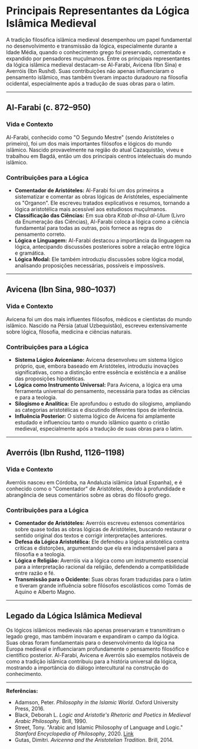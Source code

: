 # Principais Representantes da Lógica Islâmica Medieval

A tradição filosófica islâmica medieval desempenhou um papel fundamental no desenvolvimento e transmissão da lógica, especialmente durante a Idade Média, quando o conhecimento grego foi preservado, comentado e expandido por pensadores muçulmanos. Entre os principais representantes da lógica islâmica medieval destacam-se Al-Farabi, Avicena (Ibn Sina) e Averróis (Ibn Rushd). Suas contribuições não apenas influenciaram o pensamento islâmico, mas também tiveram impacto duradouro na filosofia ocidental, especialmente após a tradução de suas obras para o latim.

---

## Al-Farabi (c. 872–950)

### Vida e Contexto

Al-Farabi, conhecido como "O Segundo Mestre" (sendo Aristóteles o primeiro), foi um dos mais importantes filósofos e lógicos do mundo islâmico. Nascido provavelmente na região do atual Cazaquistão, viveu e trabalhou em Bagdá, então um dos principais centros intelectuais do mundo islâmico.

### Contribuições para a Lógica

- **Comentador de Aristóteles:** Al-Farabi foi um dos primeiros a sistematizar e comentar as obras lógicas de Aristóteles, especialmente os "Organon". Ele escreveu tratados explicativos e resumos, tornando a lógica aristotélica mais acessível aos estudiosos muçulmanos.
- **Classificação das Ciências:** Em sua obra *Kitab al-Ihsa al-Ulum* (Livro da Enumeração das Ciências), Al-Farabi coloca a lógica como a ciência fundamental para todas as outras, pois fornece as regras do pensamento correto.
- **Lógica e Linguagem:** Al-Farabi destacou a importância da linguagem na lógica, antecipando discussões posteriores sobre a relação entre lógica e gramática.
- **Lógica Modal:** Ele também introduziu discussões sobre lógica modal, analisando proposições necessárias, possíveis e impossíveis.

---

## Avicena (Ibn Sina, 980–1037)

### Vida e Contexto

Avicena foi um dos mais influentes filósofos, médicos e cientistas do mundo islâmico. Nascido na Pérsia (atual Uzbequistão), escreveu extensivamente sobre lógica, filosofia, medicina e ciências naturais.

### Contribuições para a Lógica

- **Sistema Lógico Aviceniano:** Avicena desenvolveu um sistema lógico próprio, que, embora baseado em Aristóteles, introduziu inovações significativas, como a distinção entre essência e existência e a análise das proposições hipotéticas.
- **Lógica como Instrumento Universal:** Para Avicena, a lógica era uma ferramenta universal do pensamento, necessária para todas as ciências e para a teologia.
- **Silogismo e Analítica:** Ele aprofundou o estudo do silogismo, ampliando as categorias aristotélicas e discutindo diferentes tipos de inferência.
- **Influência Posterior:** O sistema lógico de Avicena foi amplamente estudado e influenciou tanto o mundo islâmico quanto o cristão medieval, especialmente após a tradução de suas obras para o latim.

---

## Averróis (Ibn Rushd, 1126–1198)

### Vida e Contexto

Averróis nasceu em Córdoba, na Andaluzia islâmica (atual Espanha), e é conhecido como o "Comentador" de Aristóteles, devido à profundidade e abrangência de seus comentários sobre as obras do filósofo grego.

### Contribuições para a Lógica

- **Comentador de Aristóteles:** Averróis escreveu extensos comentários sobre quase todas as obras lógicas de Aristóteles, buscando restaurar o sentido original dos textos e corrigir interpretações anteriores.
- **Defesa da Lógica Aristotélica:** Ele defendeu a lógica aristotélica contra críticas e distorções, argumentando que ela era indispensável para a filosofia e a teologia.
- **Lógica e Religião:** Averróis via a lógica como um instrumento essencial para a interpretação racional da religião, defendendo a compatibilidade entre razão e fé.
- **Transmissão para o Ocidente:** Suas obras foram traduzidas para o latim e tiveram grande influência sobre filósofos escolásticos como Tomás de Aquino e Alberto Magno.

---

## Legado da Lógica Islâmica Medieval

Os lógicos islâmicos medievais não apenas preservaram e transmitiram o legado grego, mas também inovaram e expandiram o campo da lógica. Suas obras foram fundamentais para o desenvolvimento da lógica na Europa medieval e influenciaram profundamente o pensamento filosófico e científico posterior. Al-Farabi, Avicena e Averróis são exemplos notáveis de como a tradição islâmica contribuiu para a história universal da lógica, mostrando a importância do diálogo intercultural na construção do conhecimento.

---

**Referências:**

- Adamson, Peter. *Philosophy in the Islamic World*. Oxford University Press, 2016.
- Black, Deborah L. *Logic and Aristotle's Rhetoric and Poetics in Medieval Arabic Philosophy*. Brill, 1990.
- Street, Tony. "Arabic and Islamic Philosophy of Language and Logic." *Stanford Encyclopedia of Philosophy*, 2020. [Link](https://plato.stanford.edu/entries/arabic-islamic-language/)
- Gutas, Dimitri. *Avicenna and the Aristotelian Tradition*. Brill, 2014.